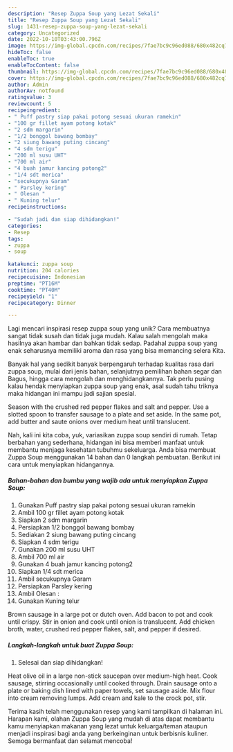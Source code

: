 ```yaml
---
description: "Resep Zuppa Soup yang Lezat Sekali"
title: "Resep Zuppa Soup yang Lezat Sekali"
slug: 1431-resep-zuppa-soup-yang-lezat-sekali
category: Uncategorized
date: 2022-10-10T03:43:00.796Z
image: https://img-global.cpcdn.com/recipes/7fae7bc9c96ed088/680x482cq70/zuppa-soup-foto-resep-utama.jpg
hideToc: false
enableToc: true
enableTocContent: false
thumbnail: https://img-global.cpcdn.com/recipes/7fae7bc9c96ed088/680x482cq70/zuppa-soup-foto-resep-utama.jpg
cover: https://img-global.cpcdn.com/recipes/7fae7bc9c96ed088/680x482cq70/zuppa-soup-foto-resep-utama.jpg
author: Admin
authorAv: notfound
ratingvalue: 3
reviewcount: 5
recipeingredient:
- " Puff pastry siap pakai potong sesuai ukuran ramekin"
- "100 gr fillet ayam potong kotak"
- "2 sdm margarin"
- "1/2 bonggol bawang bombay"
- "2 siung bawang puting cincang"
- "4 sdm terigu"
- "200 ml susu UHT"
- "700 ml air"
- "4 buah jamur kancing potong2"
- "1/4 sdt merica"
- "secukupnya Garam"
- " Parsley kering"
- " Olesan "
- " Kuning telur"
recipeinstructions:

- "Sudah jadi dan siap dihidangkan!"
categories:
- Resep
tags:
- zuppa
- soup

katakunci: zuppa soup 
nutrition: 204 calories
recipecuisine: Indonesian
preptime: "PT16M"
cooktime: "PT40M"
recipeyield: "1"
recipecategory: Dinner

---
```





Lagi mencari inspirasi resep zuppa soup yang unik? Cara membuatnya sangat tidak susah dan tidak juga mudah. Kalau salah mengolah maka hasilnya akan hambar dan bahkan tidak sedap. Padahal zuppa soup yang enak seharusnya memiliki aroma dan rasa yang bisa memancing selera Kita.





Banyak hal yang sedikit banyak berpengaruh terhadap kualitas rasa dari zuppa soup, mulai dari jenis bahan, selanjutnya pemilihan bahan segar dan Bagus, hingga cara mengolah dan menghidangkannya. Tak perlu pusing kalau hendak menyiapkan zuppa soup yang enak,      asal sudah tahu triknya maka hidangan ini mampu jadi sajian spesial.














Season with the crushed red pepper flakes and salt and pepper. Use a slotted spoon to transfer sausage to a plate and set aside. In the same pot, add butter and saute onions over medium heat until translucent.






Nah, kali ini kita coba, yuk, variasikan zuppa soup sendiri di rumah. Tetap berbahan yang sederhana, hidangan ini bisa memberi manfaat untuk membantu menjaga kesehatan tubuhmu sekeluarga. Anda bisa membuat Zuppa Soup menggunakan 14 bahan dan 0 langkah pembuatan. Berikut ini cara untuk menyiapkan hidangannya.

<!--inarticleads1-->

##### Bahan-bahan dan bumbu yang wajib ada untuk menyiapkan Zuppa Soup:

1. Gunakan  Puff pastry siap pakai potong sesuai ukuran ramekin
1. Ambil 100 gr fillet ayam potong kotak
1. Siapkan 2 sdm margarin
1. Persiapkan 1/2 bonggol bawang bombay
1. Sediakan 2 siung bawang puting cincang
1. Siapkan 4 sdm terigu
1. Gunakan 200 ml susu UHT
1. Ambil 700 ml air
1. Gunakan 4 buah jamur kancing potong2
1. Siapkan 1/4 sdt merica
1. Ambil secukupnya Garam
1. Persiapkan  Parsley kering
1. Ambil  Olesan :
1. Gunakan  Kuning telur


Brown sausage in a large pot or dutch oven. Add bacon to pot and cook until crispy. Stir in onion and cook until onion is translucent. Add chicken broth, water, crushed red pepper flakes, salt, and pepper if desired. 

<!--inarticleads2-->

##### Langkah-langkah untuk buat Zuppa Soup:


1. Selesai dan siap dihidangkan!

Heat olive oil in a large non-stick saucepan over medium-high heat. Cook sausage, stirring occasionally until cooked through. Drain sausage onto a plate or baking dish lined with paper towels, set sausage aside. Mix flour into cream removing lumps. Add cream and kale to the crock pot, stir. 

Terima kasih telah menggunakan resep yang kami tampilkan di halaman ini. Harapan kami, olahan Zuppa Soup yang mudah di atas dapat membantu kamu menyiapkan makanan yang lezat untuk keluarga/teman ataupun menjadi inspirasi bagi anda yang berkeinginan untuk berbisnis kuliner. Semoga bermanfaat dan selamat mencoba!
